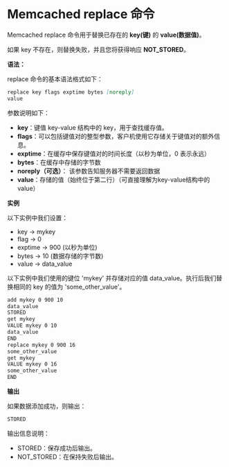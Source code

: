 # Memcached replace 命令

Memcached replace 命令用于替换已存在的 **key(键)** 的 **value(数据值)**。

如果 key 不存在，则替换失败，并且您将获得响应 **NOT_STORED**。

**语法：**

replace 命令的基本语法格式如下：
```markdown
replace key flags exptime bytes [noreply] 
value 
```

参数说明如下：
- **key**：键值 key-value 结构中的 key，用于查找缓存值。
- **flags**：可以包括键值对的整型参数，客户机使用它存储关于键值对的额外信息。
- **exptime**：在缓存中保存键值对的时间长度（以秒为单位，0 表示永远）
- **bytes**：在缓存中存储的字节数
- **noreply（可选）**： 该参数告知服务器不需要返回数据
- **value**：存储的值（始终位于第二行）（可直接理解为key-value结构中的value）

**实例**

以下实例中我们设置：
- key → mykey
- flag → 0
- exptime → 900 (以秒为单位)
- bytes → 10 (数据存储的字节数)
- value → data_value

以下实例中我们使用的键位 'mykey' 并存储对应的值 data_value。执行后我们替换相同的 key 的值为 'some_other_value'。

```markdown
add mykey 0 900 10
data_value
STORED
get mykey
VALUE mykey 0 10
data_value
END
replace mykey 0 900 16
some_other_value
get mykey
VALUE mykey 0 16
some_other_value
END
```

**输出**

如果数据添加成功，则输出：
```markdown
STORED
```

输出信息说明：

- STORED：保存成功后输出。
- NOT_STORED：在保持失败后输出。